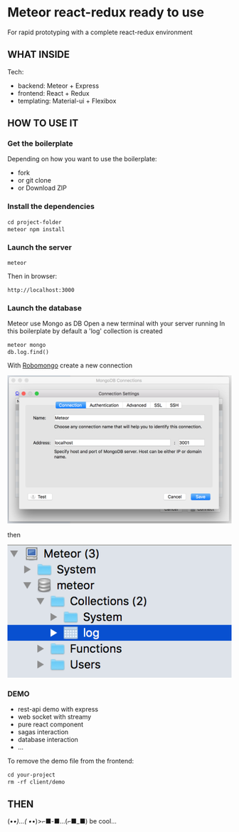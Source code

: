 # Meteor react-redux ready to use
For rapid prototyping with a complete react-redux environment

## WHAT INSIDE
Tech:
* backend: Meteor + Express
* frontend: React + Redux
* templating: Material-ui + Flexibox

## HOW TO USE IT
### Get the boilerplate
Depending on how you want to use the boilerplate:
* fork
* or git clone
* or Download ZIP

### Install the dependencies
```
cd project-folder
meteor npm install
```

### Launch the server
```
meteor
```
Then in browser:
```
http://localhost:3000
```
### Launch the database
Meteor use Mongo as DB
Open a new terminal with your server running
In this boilerplate by default a 'log' collection is created
```
meteor mongo
db.log.find()
```
With [Robomongo](https://robomongo.org/) create a new connection

![alt tag](readmeFiles/settings.png)

then

![alt tag](readmeFiles/collections.png)

### DEMO

* rest-api demo with express
* web socket with streamy
* pure react component
* sagas interaction
* database interaction
* ...

To remove the demo file from the frontend:
```
cd your-project
rm -rf client/demo
```

## THEN

(•_•)...( •_•)>⌐■-■...(⌐■_■) be cool...
